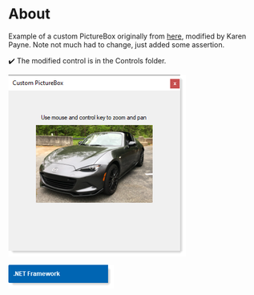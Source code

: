 ﻿# About

Example of a custom PictureBox originally from [here](https://github.com/ahmetkakici/ProPictureBox), modified by Karen Payne. Note not much had to change, just added some assertion.

:heavy_check_mark: The modified control is in the Controls folder.




![image](assets/customPictureBox.png)

![image](assets/ConventionFramework.png)